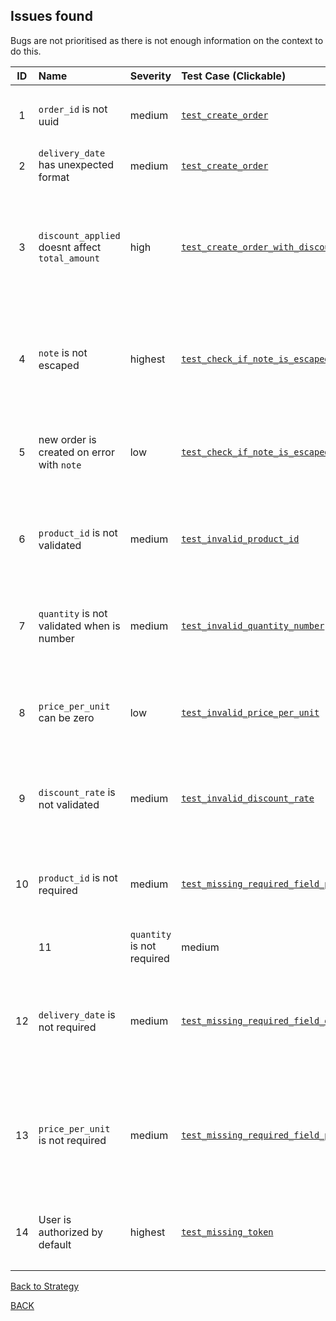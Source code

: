 ## Issues found

Bugs are not prioritised as there is not enough information on the context to
do this.

| ID  | Name                                              | Severity | Test Case (Clickable)                                                                                                                                   | Description                                                                                                                                                                                                                                                         |
|:---:|:--------------------------------------------------|:---------|:--------------------------------------------------------------------------------------------------------------------------------------------------------|:--------------------------------------------------------------------------------------------------------------------------------------------------------------------------------------------------------------------------------------------------------------------|
|  1  | `order_id` is not uuid                            | medium   | [`test_create_order`](https://github.com/elenakulgavaya/sample-api-tests/blob/main/tests/create_order/test_create_order.py#L12)                         | CreateOrder response contains `order_id` as numeric string.<hr>**Expected** format is UUID                                                                                                                                                                          |
|  2  | `delivery_date` has unexpected format             | medium   | [`test_create_order`](https://github.com/elenakulgavaya/sample-api-tests/blob/main/tests/create_order/test_create_order.py#L12)                         | **Expected** format is `YYYY-MM-DD`                                                                                                                                                                                                                                 |
|  3  | `discount_applied` doesnt affect `total_amount`   | high     | [`test_create_order_with_discount`](https://github.com/elenakulgavaya/sample-api-tests/blob/main/tests/create_order/test_discounts.py#L12)              | When requesting `orders/create` with the discount, the response indicates discount has been applied by the valid value in `discount_applied` field but the `total_amount` doesn't show any effects of it.<hr>**Expected:** discount is reflected in the total price |
|  4  | `note` is not escaped                             | highest  | [`test_check_if_note_is_escaped`](https://github.com/elenakulgavaya/sample-api-tests/blob/main/tests/create_order/test_validation.py#L93)               | The `note` field is saved to db and can be potential place for SQL injection, the value should not be directly parsed to the insert query.<hr>**Expected:** to use query formatting or ORM                                                                          |
|  5  | new order is created on error with `note`         | low      | [`test_check_if_note_is_escaped_teardown`](https://github.com/elenakulgavaya/sample-api-tests/blob/main/tests/create_order/test_validation.py#L93)      | When the result of endpoint is error we are not expecting new record in the system, however in this case the record is created.<hr>**Expected:** no new record on error                                                                                             |
|  6  | `product_id` is not validated                     | medium   | [`test_invalid_product_id`](https://github.com/elenakulgavaya/sample-api-tests/blob/main/tests/create_order/test_validation.py#L27)                     | Any value is acceptable for the product id<hr>**Expected:** Validation error corresponding to `type:integer` requirement                                                                                                                                            |
|  7  | `quantity` is not validated when is number        | medium   | [`test_invalid_quantity_number`](https://github.com/elenakulgavaya/sample-api-tests/blob/main/tests/create_order/test_validation.py#L45)                | Zero, negatives and floats are accepted as quantity<hr>**Expected:** Validation error corresponding to `type: integer` or `minimum: 1` requirements                                                                                                                 |
|  8  | `price_per_unit` can be zero                      | low      | [`test_invalid_price_per_unit`](https://github.com/elenakulgavaya/sample-api-tests/blob/main/tests/create_order/test_validation.py#L65)                 | Minimum acceptable price per unit is 0.01<hr>**Expected:** Validation error corresponding to `minimum: 0.01` requirement                                                                                                                                            |
|  9  | `discount_rate` is not validated                  | medium   | [`test_invalid_discount_rate`](https://github.com/elenakulgavaya/sample-api-tests/blob/main/tests/create_order/test_validation.py#L86)                  | There is no validation for the `discount_rate` and it doesn't seem to be included into any calculation<hr>**Expected:** `type: number`, `minimum: 0`, `maximum: 1`                                                                                                  |
| 10  | `product_id` is not required                      | medium   | [`test_missing_required_field_product_id`](https://github.com/elenakulgavaya/sample-api-tests/blob/main/tests/create_order/test_validation.py#L100)     | `product_id` should be required, when absent is just None at the response<hr>**Expected:** response_code 400, error message for the `product_id` field to be required                                                                                               |
    | 11  | `quantity` is not required                        | medium   | [`test_missing_required_field_quantity`](https://github.com/elenakulgavaya/sample-api-tests/blob/main/tests/create_order/test_validation.py#L108)       | `quantity` is expected to be required. Missing the value in request causes internal error `float() argument must be a string or a number, not 'NoneType'`<hr>**Expected:** response_code 400, error message for the `quantity` field to be required                 |
| 12  | `delivery_date` is not required                   | medium   | [`test_missing_required_field_delivery_date`](https://github.com/elenakulgavaya/sample-api-tests/blob/main/tests/create_order/test_validation.py#L116)  | `delvery_date` is expected to be required. Missing the value in request causes internal error `strptime() argument 1 must be str, not None`<hr>**Expected:** response_code 400, error message for the `delivery_date` field to be required                          |
| 13  | `price_per_unit` is not required                  | medium   | [`test_missing_required_field_price_per_unit`](https://github.com/elenakulgavaya/sample-api-tests/blob/main/tests/create_order/test_validation.py#L124) | `price_per_unit` is expected to be required. Missing the value in request causes internal error `float() argument must be a string or a number, not 'NoneType'`<hr>**Expected:** response_code 400, error message for the `price_per_unit` field to be required     |
| 14  | User is authorized by default                     | highest  | [`test_missing_token`](https://github.com/elenakulgavaya/sample-api-tests/blob/main/tests/test_auth.py#L15)                                             | When there is no token provided the user is let to perform create order<hr>**Expected:** response_code 403, error message Forbidden                                                                                                                                 |

[Back to Strategy](strategy.md)

[BACK](../README.md)
